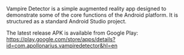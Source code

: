 Vampire Detector is a simple augmented reality app designed to demonstrate some of the core functions of the Android platform. It is structured as a standard Android Studio project.

The latest release APK is available from Google Play:
https://play.google.com/store/apps/details?id=com.apollonarius.vampiredetector&hl=en

